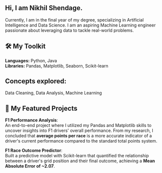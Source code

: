 ## Hi, I am Nikhil Shendage.

Currently, I am in the final year of my degree, specializing in Artificial Intelligence and Data Science. I am an aspiring Machine Learning engineer passionate about leveraging data to tackle real-world problems.

## 🛠️ My Toolkit
**Languages:** Python, Java  
**Libraries:** Pandas, Matplotlib, Seaborn, Scikit-learn  

## Concepts explored: 
Data Cleaning, Data Analysis, Machine Learning

## 📂 My Featured Projects

__F1 Performance Analysis__:  
An end-to-end project where I utilized my Pandas and Matplotlib skills to uncover insights into F1 drivers' overall performance. From my research, I concluded that __average points per race__ is a more accurate indicator of a driver's current performance compared to the standard total points system.

__F1 Race Outcome Predictor__:  
Built a predictive model with Scikit-learn that quantified the relationship between a driver's grid position and their final outcome, achieving a __Mean Absolute Error of ~2.07__.

<!--
**free-individual/free-individual** is a ✨ _special_ ✨ repository because its `README.md` (this file) appears on your GitHub profile.

Here are some ideas to get you started:

- 🔭 I’m currently working on ...
- 🌱 I’m currently learning ...
- 👯 I’m looking to collaborate on ...
- 🤔 I’m looking for help with ...
- 💬 Ask me about ...
- 📫 How to reach me: ...
- 😄 Pronouns: ...
- ⚡ Fun fact: ...
-->
